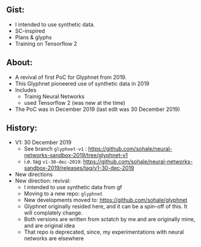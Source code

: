 ## Gist:
* I intended to use synthetic data.
* SC-inspired
* Plans & glyphs
* Training on Tensorflow 2

## About:
* A revival of first PoC for Glyphnet from 2019.
* This Glyphnet pioneered use of synthetic data in 2019
* Includes
    * Trainig Neural Networks
    * used Tensorflow 2 (was new at the time)
* The PoC was in December 2019 (last edit was 30 December 2019)


## History:
* V1: 30 December 2019
    * See branch `glyphnet-v1` : https://github.com/sohale/neural-networks-sandbox-2019/tree/glyphnet-v1
    * i.e. tag `v1-30-dec-2019`: https://github.com/sohale/neural-networks-sandbox-2019/releases/tag/v1-30-dec-2019
* New directions
* New direction: revival:
    * I intended to use synthetic data from gf
    * Moving to a new repo: `glyphnet`
    * New developments moved to: https://github.com/sohale/glyphnet
    * Glyphnet originally resided here, and it can be a spin-off of this. It will complately change.
    * Both versions are written from sctatch by me and are originally mine, and are original idea
    * That repo is deprecated, since, my experimentations with neural networks are elsewhere
